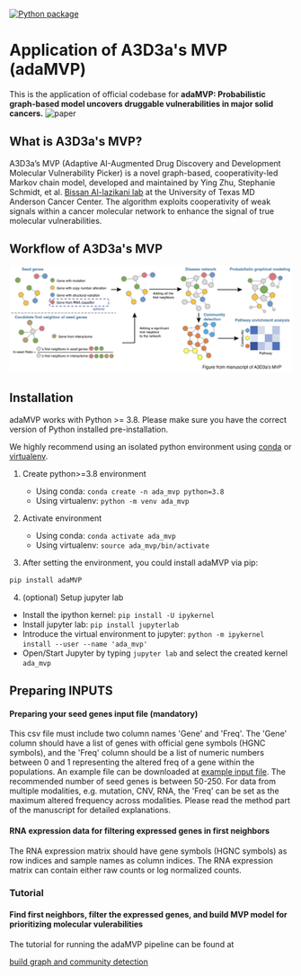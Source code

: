 [![Python package](https://img.shields.io/pypi/v/adaMVP.svg?color=brightgreen&label=python-package)](https://pypi.org/project/adaMVP)

# Application of A3D3a's MVP (adaMVP)
This is the application of official codebase for **adaMVP: Probabilistic graph-based model uncovers druggable vulnerabilities in major solid cancers.** 
![paper](https://www.biorxiv.org/content/10.1101/2024.06.04.597409v1)

## What is A3D3a's MVP?
A3D3a’s MVP (Adaptive AI-Augmented Drug Discovery and Development Molecular Vulnerability Picker) is a novel graph-based, cooperativity-led Markov chain model, developed and maintained by Ying Zhu, Stephanie Schmidt, et al. [Bissan Al-lazikani lab](https://faculty.mdanderson.org/profiles/bissan_al_lazikani.html) at the University of Texas MD Anderson Cancer Center. The algorithm exploits cooperativity of weak signals within a cancer molecular network to enhance the signal of true molecular vulnerabilities. 

## Workflow of A3D3a's MVP
![workflow](https://github.com/YingZ-A3D3a/A3D3a_MVP/blob/main/docs/workflow.png)

## Installation

adaMVP works with Python >= 3.8. Please make sure you have the correct version of Python installed pre-installation.

We highly recommend using an isolated python environment using [conda](https://docs.conda.io/projects/conda/en/latest/user-guide/tasks/manage-environments.html) or [virtualenv](https://docs.python.org/3/library/venv.html).
1. Create python>=3.8 environment
   - Using conda: `conda create -n ada_mvp python=3.8`
   - Using virtualenv: `python -m venv ada_mvp`

2. Activate environment
   - Using conda: `conda activate ada_mvp`
   - Using virtualenv: `source ada_mvp/bin/activate`

3. After setting the environment, you could install adaMVP via pip:

```bash
pip install adaMVP
```

4. (optional) Setup jupyter lab
- Install the ipython kernel: `pip install -U ipykernel`
- Install jupyter lab: `pip install jupyterlab`
- Introduce the virtual environment to jupyter: `python -m ipykernel install --user --name 'ada_mvp'`
- Open/Start Jupyter by typing `jupyter lab` and select the created kernel `ada_mvp`

## Preparing INPUTS
#### Preparing your seed genes input file (mandatory)
This csv file must include two column names 'Gene' and 'Freq'. The 'Gene' column should have a list of genes with official gene symbols (HGNC symbols), and the 'Freq' column should be a list of numeric numbers between 0 and 1 representing the altered freq of a gene within the populations. An example file can be downloaded at [example input file](https://github.com/YingZ-A3D3a/A3D3a_MVP/blob/main/input/TCGA_BRCA_DNA_altered_freq.csv). 
The recommended number of seed genes is between 50-250. For data from multiple modalities, e.g. mutation, CNV, RNA, the 'Freq' can be set as the maximum altered frequency across modalities. Please read the method part of the manuscript for detailed explanations.

#### RNA expression data for filtering expressed genes in first neighbors
The RNA expression matrix should have gene symbols (HGNC symbols) as row indices and sample names as column indices. The RNA expression matrix can contain either raw counts or log normalized counts.

### Tutorial
#### Find first neighbors, filter the expressed genes, and build MVP model for prioritizing molecular vulerabilities
The tutorial for running the adaMVP pipeline can be found at 

[build graph and community detection](https://github.com/YingZ-A3D3a/A3D3a_MVP_application/blob/main/tutorial/Tutorial_of_MVP.ipynb)





